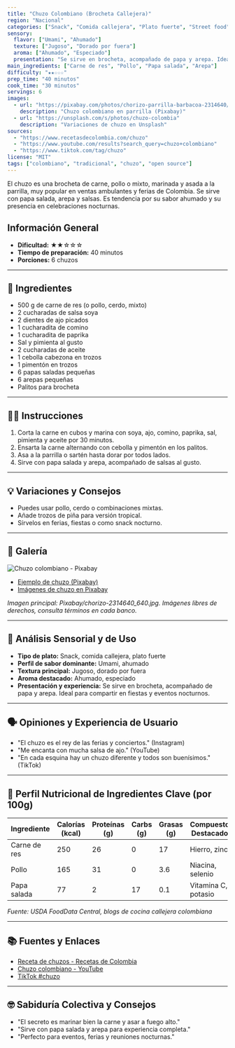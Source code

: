 ```yaml
---
title: "Chuzo Colombiano (Brocheta Callejera)"
region: "Nacional"
categories: ["Snack", "Comida callejera", "Plato fuerte", "Street food"]
sensory:
  flavor: ["Umami", "Ahumado"]
  texture: ["Jugoso", "Dorado por fuera"]
  aroma: ["Ahumado", "Especiado"]
  presentation: "Se sirve en brocheta, acompañado de papa y arepa. Ideal para compartir en fiestas y eventos nocturnas."
main_ingredients: ["Carne de res", "Pollo", "Papa salada", "Arepa"]
difficulty: "★★☆☆☆"
prep_time: "40 minutos"
cook_time: "30 minutos"
servings: 6
images:
  - url: "https://pixabay.com/photos/chorizo-parrilla-barbacoa-2314640/"
    description: "Chuzo colombiano en parrilla (Pixabay)"
  - url: "https://unsplash.com/s/photos/chuzo-colombia"
    description: "Variaciones de chuzo en Unsplash"
sources:
  - "https://www.recetasdecolombia.com/chuzo"
  - "https://www.youtube.com/results?search_query=chuzo+colombiano"
  - "https://www.tiktok.com/tag/chuzo"
license: "MIT"
tags: ["colombiano", "tradicional", "chuzo", "open source"]
---
```


El chuzo es una brocheta de carne, pollo o mixto, marinada y asada a la parrilla, muy popular en ventas ambulantes y ferias de Colombia. Se sirve con papa salada, arepa y salsas. Es tendencia por su sabor ahumado y su presencia en celebraciones nocturnas.

## Información General

* **Dificultad:** ★★☆☆☆
* **Tiempo de preparación:** 40 minutos
* **Porciones:** 6 chuzos

---

## 📝 Ingredientes

- 500 g de carne de res (o pollo, cerdo, mixto)
- 2 cucharadas de salsa soya
- 2 dientes de ajo picados
- 1 cucharadita de comino
- 1 cucharadita de paprika
- Sal y pimienta al gusto
- 2 cucharadas de aceite
- 1 cebolla cabezona en trozos
- 1 pimentón en trozos
- 6 papas saladas pequeñas
- 6 arepas pequeñas
- Palitos para brocheta

---

## 👨‍🍳 Instrucciones

1. Corta la carne en cubos y marina con soya, ajo, comino, paprika, sal, pimienta y aceite por 30 minutos.
2. Ensarta la carne alternando con cebolla y pimentón en los palitos.
3. Asa a la parrilla o sartén hasta dorar por todos lados.
4. Sirve con papa salada y arepa, acompañado de salsas al gusto.

---

## 💡 Variaciones y Consejos

- Puedes usar pollo, cerdo o combinaciones mixtas.
- Añade trozos de piña para versión tropical.
- Sírvelos en ferias, fiestas o como snack nocturno.

---

## 📸 Galería

![Chuzo colombiano - Pixabay](img/chorizo-2314640_640.jpg)

- [Ejemplo de chuzo (Pixabay)](https://pixabay.com/es/images/search/chuzo%20de%20chorizo%20con%20menestra%20de%20lentejas%20y%20arroz/)
- [Imágenes de chuzo en Pixabay](https://pixabay.com/es/images/search/chuzo/)

*Imagen principal: Pixabay/chorizo-2314640_640.jpg. Imágenes libres de derechos, consulta términos en cada banco.*

---

## 🔬 Análisis Sensorial y de Uso

- **Tipo de plato:** Snack, comida callejera, plato fuerte
- **Perfil de sabor dominante:** Umami, ahumado
- **Textura principal:** Jugoso, dorado por fuera
- **Aroma destacado:** Ahumado, especiado
- **Presentación y experiencia:** Se sirve en brocheta, acompañado de papa y arepa. Ideal para compartir en fiestas y eventos nocturnos.

---

## 🗣️ Opiniones y Experiencia de Usuario

- "El chuzo es el rey de las ferias y conciertos." (Instagram)
- "Me encanta con mucha salsa de ajo." (YouTube)
- "En cada esquina hay un chuzo diferente y todos son buenísimos." (TikTok)

---

## 🧬 Perfil Nutricional de Ingredientes Clave (por 100g)

| Ingrediente | Calorías (kcal) | Proteínas (g) | Carbs (g) | Grasas (g) | Compuestos Destacados |
|-------------|-----------------|--------------|-----------|------------|----------------------|
| Carne de res| 250             | 26           | 0         | 17         | Hierro, zinc         |
| Pollo       | 165             | 31           | 0         | 3.6        | Niacina, selenio     |
| Papa salada | 77              | 2            | 17        | 0.1        | Vitamina C, potasio  |

*Fuente: USDA FoodData Central, blogs de cocina callejera colombiana*

---

## 📚 Fuentes y Enlaces

- [Receta de chuzos - Recetas de Colombia](https://www.recetasdecolombia.com/chuzo)
- [Chuzo colombiano - YouTube](https://www.youtube.com/results?search_query=chuzo+colombiano)
- [TikTok #chuzo](https://www.tiktok.com/tag/chuzo)

---

## 🤓 Sabiduría Colectiva y Consejos

- "El secreto es marinar bien la carne y asar a fuego alto."
- "Sirve con papa salada y arepa para experiencia completa."
- "Perfecto para eventos, ferias y reuniones nocturnas."

